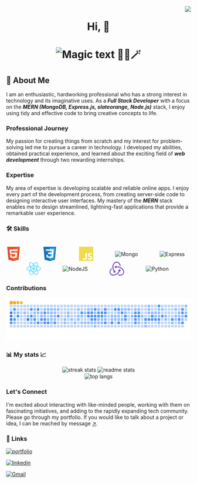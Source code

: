 <img src="https://komarev.com/ghpvc/?username=Umesh-JNU&label=Visitors" align="right" />

<h1 align="center">
  Hi, 👋
</h1>

<h1 align="center">
<img src="https://readme-typing-svg.herokuapp.com?font=Noto+Sans+Mono&pause=1000&color=ff9100fd&random=false&width=435&lines=I'm+Umesh;A+Full+Stack+Developer;A+NodeJS+Developer" alt="Magic text 🧙‍♂️🪄" align="center" />
</h1>

## 🚀 About Me

I am an enthusiastic, hardworking professional who has a strong interest in technology and its imaginative uses. As a *__Full Stack Developer__* with a focus on the *__MERN (MongoDB, Express.js, slateorange, Node.js)__* stack, I enjoy using tidy and effective code to bring creative concepts to life.

### Professional Journey

My passion for creating things from scratch and my interest for problem-solving led me to pursue a career in technology. I developed my abilities, obtained practical experience, and learned about the exciting field of *__web development__* through two rewarding internships.

### Expertise

My area of expertise is developing scalable and reliable online apps. I enjoy every part of the development process, from creating server-side code to designing interactive user interfaces. My mastery of the *__MERN__* stack enables me to design streamlined, lightning-fast applications that provide a remarkable user experience.

### 🛠 Skills
<div style="display: inline_block"><br>
  <img height="40" align="center" alt="HTML" height="30" width="40" src="https://raw.githubusercontent.com/devicons/devicon/master/icons/html5/html5-original.svg">
 &nbsp;&nbsp;&nbsp;&nbsp;&nbsp;&nbsp;&nbsp;&nbsp;&nbsp;&nbsp;&nbsp;&nbsp;&nbsp;
  <img height="40" align="center" alt="CSS" height="30" width="40" src="https://raw.githubusercontent.com/devicons/devicon/master/icons/css3/css3-original.svg">
 &nbsp;&nbsp;&nbsp;&nbsp;&nbsp;&nbsp;&nbsp;&nbsp;&nbsp;&nbsp;&nbsp;&nbsp;&nbsp;
  <img height="40" align="center" alt="JS" height="30" width="40" src="https://raw.githubusercontent.com/devicons/devicon/master/icons/javascript/javascript-plain.svg">
 &nbsp;&nbsp;&nbsp;&nbsp;&nbsp;&nbsp;&nbsp;&nbsp;&nbsp;&nbsp;&nbsp;&nbsp;&nbsp;
  <img height="40" align="center" alt="Mongo" height="30" width="40" src="https://cdn.jsdelivr.net/gh/devicons/devicon/icons/mongodb/mongodb-original-wordmark.svg" />
 &nbsp;&nbsp;&nbsp;&nbsp;&nbsp;&nbsp;&nbsp;&nbsp;&nbsp;&nbsp;&nbsp;&nbsp;&nbsp;
  <img height="40" align="center" alt="Express" height="30" width="40" src="https://devicon-website.vercel.app/api/express/original.svg?color=%23FFFFFF" />
 &nbsp;&nbsp;&nbsp;&nbsp;&nbsp;&nbsp;&nbsp;&nbsp;&nbsp;&nbsp;&nbsp;&nbsp;&nbsp;
  <img height="40" align="center" alt="React" height="30" width="40" src="https://raw.githubusercontent.com/devicons/devicon/master/icons/react/react-original.svg">
 &nbsp;&nbsp;&nbsp;&nbsp;&nbsp;&nbsp;&nbsp;&nbsp;&nbsp;&nbsp;&nbsp;&nbsp;&nbsp;
  <img height="40" align="center" alt="NodeJS" height="30" width="40"  src="https://cdn.jsdelivr.net/gh/devicons/devicon/icons/nodejs/nodejs-plain.svg" />         
 &nbsp;&nbsp;&nbsp;&nbsp;&nbsp;&nbsp;&nbsp;&nbsp;&nbsp;&nbsp;&nbsp;&nbsp;&nbsp;
  <img height="40" align="center" alt="Redux" height="30" width="40" src="https://raw.githubusercontent.com/devicons/devicon/master/icons/redux/redux-original.svg">
 &nbsp;&nbsp;&nbsp;&nbsp;&nbsp;&nbsp;&nbsp;&nbsp;&nbsp;&nbsp;&nbsp;&nbsp;&nbsp;
  <img height="40" align="center" alt="Python" height="30" width="40"  src="https://cdn.jsdelivr.net/gh/devicons/devicon/icons/python/python-original.svg" />
</div>

### Contributions 

![Snake animation](https://github.com/Umesh-JNU/Umesh-JNU/blob/output/ocean.gif?raw=true)


### 📊 My stats 📈

<div align=center>
    <img width=390 src="https://github-readme-streak-stats-salesp07.vercel.app/?user=Umesh-JNU&count_private=true&theme=slateorange&border_radius=10" alt="streak stats" />
    <img width=390 src="https://github-readme-stats-salesp07.vercel.app/api?username=Umesh-JNU&count_private=true&show_icons=true&theme=slateorange&rank_icon=github&border_radius=10" alt="readme stats" />
    <br />
    <img width=325 align="center" src="https://github-readme-stats-salesp07.vercel.app/api/top-langs/?username=Umesh-JNU&hide=HTML&langs_count=8&layout=compact&theme=slateorange&border_radius=10&size_weight=0.5&count_weight=0.5&exclude_repo=github-readme-stats" alt="top langs" />
</div>

### Let's Connect

I'm excited about interacting with like-minded people, working with them on fascinating initiatives, and adding to the rapidly expanding tech community. Please go through my portfolio. If you would like to talk about a project or idea, I can be reached by message [↗️](https://www.linkedin.com/in/umesh-kumar-76b143193/). 


### 🔗 Links
[![portfolio](https://img.shields.io/badge/my_portfolio-fefefe?style=for-the-badge&logo=ko-fi&logoColor=black)](https://katherineoelsner.com/) 

[![linkedin](https://img.shields.io/badge/linkedin-0A66C2?style=for-the-badge&logo=linkedin&logoColor=white)](https://www.linkedin.com/in/umesh-kumar-76b143193/)

[![Gmail](https://img.shields.io/badge/Gmail-red?style=for-the-badge&logo=gmail&logoColor=white)](mailto:umesh19500951@gmail.com)


